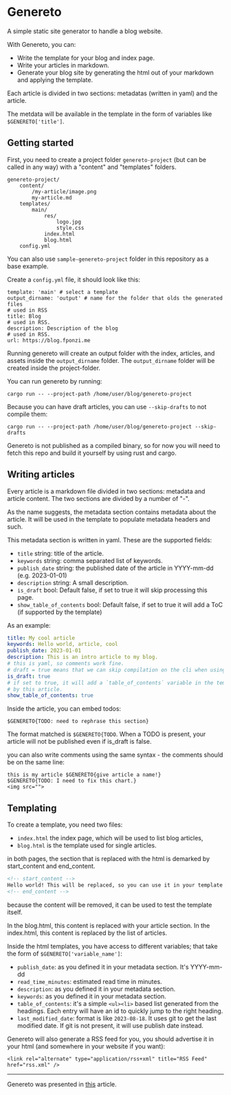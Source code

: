 # Genereto
A simple static site generator to handle a blog website. 

With Genereto, you can:
* Write the template for your blog and index page. 
* Write your articles in markdown.
* Generate your blog site by generating the html out of your markdown and applying the template.

Each article is divided in two sections: metadatas (written in yaml) and the article. 

The metdata will be available in the template in the form of variables like `$GENERETO['title']`.

## Getting started

First, you need to create a project folder `genereto-project` (but can be called in any way) with a "content" and "templates" folders.
```
genereto-project/
    content/
        /my-article/image.png
        my-article.md
    templates/
        main/
            res/
                logo.jpg
                style.css
            index.html
            blog.html
    config.yml
```
You can also use `sample-genereto-project` folder in this repository as a base example.

Create a `config.yml` file, it should look like this:

```
template: 'main' # select a template
output_dirname: 'output' # name for the folder that olds the generated files
# used in RSS
title: Blog
# used in RSS.
description: Description of the blog
# used in RSS.
url: https://blog.fponzi.me

```

Running genereto will create an output folder with the index, articles, and assets inside the `output_dirname` folder.
The `output_dirname` folder will be created inside the project-folder.

You can run genereto by running:
```shell
cargo run -- --project-path /home/user/blog/genereto-project
```
Because you can have draft articles, you can use `--skip-drafts` to not compile them:
```shell
cargo run -- --project-path /home/user/blog/genereto-project --skip-drafts
```
Genereto is not published as a compiled binary,
so for now you will need to fetch this repo and build it yourself by using rust and cargo.


## Writing articles
Every article is a markdown file divided in two sections: metadata and article content. The two sections are divided by a number of "-".

As the name suggests, the metadata section contains metadata about the article. It will be used in the template to populate metadata headers and such.

This metadata section is written in yaml. These are the supported fields:

* `title` string: title of the article.
* `keywords` string: comma separated list of keywords.
* `publish_date` string: the published date of the article in YYYY-mm-dd (e.g. 2023-01-01)
* `description` string: A small description.
* `is_draft` bool: Default false, if set to true it will skip processing this page.
* `show_table_of_contents` bool: Default false, if set to true it will add a ToC (if supported by the template)

As an example:
```yaml
title: My cool article
keywords: Hello world, article, cool
publish_date: 2023-01-01
description: This is an intro article to my blog.
# this is yaml, so comments work fine.
# draft = true means that we can skip compilation on the cli when using --skip-drafts
is_draft: true
# if set to true, it will add a `table_of_contents` variable in the template with the table of contents generated
# by this article.
show_table_of_contents: true
```

Inside the article, you can embed todos:
```
$GENERETO{TODO: need to rephrase this section}
```
The format matched is `$GENERETO{TODO`. When a TODO is present, your article will not be published even if is_draft is false.

you can also write comments using the same syntax - the comments should be on the same line:
```
this is my article $GENERETO{give article a name!}
$GENERETO{TODO: I need to fix this chart.}
<img src="">
```


## Templating
To create a template, you need two files:
* `index.html` the index page, which will be used to list blog articles,
* `blog.html` is the template used for single articles.

in both pages, the section that is replaced with the html is demarked by start_content and end_content.
```html
<!-- start_content -->
Hello world! This will be replaced, so you can use it in your template to see how the final resul will look like!
<!-- end_content -->
```
because the content will be removed, it can be used to test the template itself.

In the blog.html, this content is replaced with your article section.
In the index.html, this content is replaced by the list of articles.

Inside the html templates, you have access to different variables; that take the form of `$GENERETO['variable_name']`:
* `publish_date`: as you defined it in your metadata section. It's YYYY-mm-dd
* `read_time_minutes`: estimated read time in minutes. 
* `description`: as you defined it in your metadata section.
* `keywords`: as you defined it in your metadata section.
* `table_of_contents`: it's a simple `<ul><li>` based list generated from the headings. Each entry will have an id to quickly jump to the right heading. 
* `last_modified_date`: format is like `2023-08-18`. It uses git to get the last modified date. If git is not present, it will use publish date instead.

Genereto will also generate a RSS feed for you, you should advertise it in your html (and somewhere in your website if you want):
```
<link rel="alternate" type="application/rss+xml" title="RSS Feed" href="rss.xml" />
```

----

Genereto was presented in [this](https://blog.fponzi.me/2023-05-19-one-complex-setup.html) article.